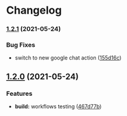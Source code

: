 # Changelog

### [1.2.1](https://www.github.com/feecompass/test/compare/v1.2.0...v1.2.1) (2021-05-24)


### Bug Fixes

* switch to new google chat action ([155d16c](https://www.github.com/feecompass/test/commit/155d16ca429202457fc3d28e27f38bd8501a8d09))

## [1.2.0](https://www.github.com/feecompass/test/compare/v1.1.0...v1.2.0) (2021-05-24)


### Features

* **build:** workflows testing ([467d77b](https://www.github.com/feecompass/test/commit/467d77bf51c40577f06bd2455e5d897355a1aca6))
